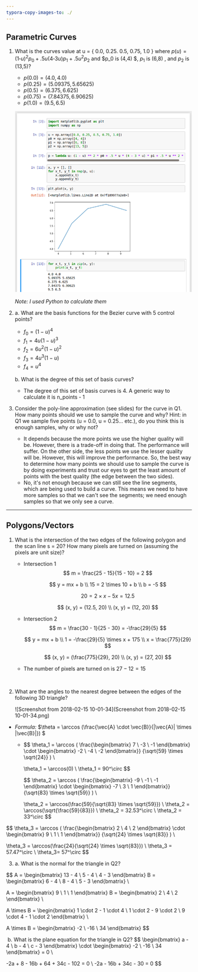 ```yaml
---
typora-copy-images-to: ./
---
```


## Parametric Curves

1. What is the curves value at u = { 0.0, 0.25. 0.5, 0.75, 1.0 } where
   $p(u) = (1 ‐ u)^2 p_0 + .5u(4 ‐ 3u) p_1 + .5 u^2 p_2$
   and $p_0 is (4,4) $, $p_1$ is (6,8) , and $p_2$ is (13,5)?

   * $p(0.0) = (4.0, 4.0)$
   * $p(0.25) = (5.09375, 5.65625)$
   * $p(0.5) = (6.375, 6.625)$
   * $p(0.75) = (7.84375, 6.90625)$
   * $p(1.0) = (9.5, 6.5)$

   ![question_1](question_1.png)

   *Note: I used Python to calculate them*

2. a. What are the basis functions for the Bezier curve with 5 control points?

   * $f_0 = (1 - u)^4$
   * $f_1 = 4u(1 - u)^3$
   * $f_2 = 6u^2(1 - u)^2$
   * $f_3 = 4u^3(1 - u)$
   * $f_4 = u^4$

   b. What is the degree of this set of basis curves?

   * The degree of this set of basis curves is 4. A generic way to calculate it is n_points - 1

3. Consider the poly-line approximation (see slides) for the curve in Q1. How many points should we use to sample the curve and why? Hint: in Q1 we sample five points (u = 0.0, u = 0.25... etc.), do you think this is enough samples, why or why not?

   * It depends because the more points we use the higher quality will be. However, there is a trade-off in doing that. The performance will suffer. On the other side, the less points we use the lesser quality will be. However, this will improve the performance. So, the best way to determine how many points we should use to sample the curve is by doing experiments and trust our eyes to get the least amount of points with the best quality (the edge between the two sides).
   * No, it's not enough because we can still see the line segments, which are being used to build a curve. This means we need to have more samples so that we can't see the segments; we need enough samples so that we only see a curve.

----

## Polygons/Vectors

1. What is the intersection of the two edges of the following polygon and the scan line s = 20? How many pixels are turned on (assuming the pixels are unit size)?

   * Intersection 1
     $$
     m = \frac{25 - 15}{15 - 10} = 2
     $$

     $$
     y = mx + b \\
     15 = 2 \times 10 + b \\
     b = -5
     $$

     $$
     20 = 2 \times x - 5
     x = 12.5
     $$

     $$
     (x, y) = (12.5, 20) \\
     (x, y) = (12, 20)
     $$

   * Intersection 2
     $$
     m = \frac{30 - 1}{25 - 30} = -\frac{29}{5}
     $$

     $$
     y = mx + b \\
     1 = -\frac{29}{5} \times x + 175 \\
     x = \frac{775}{29}
     $$

     $$
     (x, y) = (\frac{775}{29}, 20) \\
     (x, y) = (27, 20)
     $$

   * The number of pixels are turned on is $27 - 12 = 15$

     ​

2. What are the angles to the nearest degree between the edges of the following 3D triangle?

   ![Screenshot from 2018-02-15 10-01-34](Screenshot from 2018-02-15 10-01-34.png)

* *Formula:* $\theta = \arccos (\frac{\vec{A} \cdot \vec{B}}{|\vec{A}| \times |\vec{B}|}) $

  * $$
    \theta_1 = \arccos (
    \frac{\begin{bmatrix} 7 \\ -3 \\ -1 \end{bmatrix} \cdot
    \begin{bmatrix} -2 \\ -4 \\ -2 \end{bmatrix}}
    {\sqrt{59} \times \sqrt{24}}
    ) \\

    \theta_1 = \arccos(0) \\
    \theta_1 = 90^\circ
    $$

    $$
    \theta_2 = \arccos (
    \frac{\begin{bmatrix} -9 \\ -1 \\ -1 \end{bmatrix} \cdot
    \begin{bmatrix} -7 \\ 3 \\ 1 \end{bmatrix}}
    {\sqrt{83} \times \sqrt{59}}
    ) \\

    \theta_2 = \arccos(\frac{59}{\sqrt{83} \times \sqrt{59}}) \\
    \theta_2 = \arccos(\sqrt{\frac{59}{83}}) \\
    \theta_2 = 32.53^\circ \\
    \theta_2 = 33^\circ
    $$






$$
\theta_3 = \arccos (
\frac{\begin{bmatrix} 2 \\ 4 \\ 2 \end{bmatrix} \cdot
\begin{bmatrix} 9 \\ 1 \\ 1 \end{bmatrix}}
{\sqrt{24} \times \sqrt{83}}
) \\

\theta_3 = \arccos(\frac{24}{\sqrt{24} \times \sqrt{83}}) \\
\theta_3 = 57.47^\circ \\
\theta_3= 57^\circ
$$

3. a. What is the normal for the triangle in Q2?

$$
A = \begin{bmatrix} 13 - 4 \\ 5 - 4 \\ 4 - 3 \end{bmatrix} 
B = \begin{bmatrix} 6 - 4 \\ 8 - 4 \\ 5 - 3 \end{bmatrix} \\

A = \begin{bmatrix} 9 \\ 1 \\ 1 \end{bmatrix} 
B = \begin{bmatrix} 2 \\ 4 \\ 2 \end{bmatrix} \\

A \times B = 
\begin{bmatrix} 
1 \cdot 2 - 1 \cdot 4 \\
1 \cdot 2 - 9 \cdot 2 \\
9 \cdot 4 - 1 \cdot 2
\end{bmatrix} \\

A \times B = \begin{bmatrix} -2 \\ -16 \\ 34 \end{bmatrix}
$$

​	b. What is the plane equation for the triangle in Q2?
$$
\begin{bmatrix} a - 4 \\ b - 4 \\ c - 3 \end{bmatrix} 
\cdot
\begin{bmatrix} -2 \\ -16 \\ 34 \end{bmatrix} 
= 0 \\

-2a + 8 - 16b + 64 + 34c - 102 = 0 \\
-2a - 16b + 34c - 30 = 0
$$
​